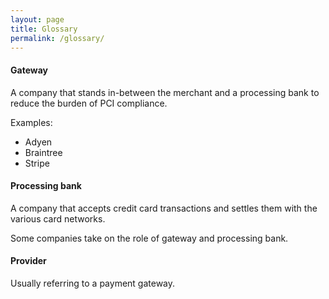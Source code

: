 ```yaml
---
layout: page
title: Glossary
permalink: /glossary/
---
```


#### Gateway 

A company that stands in-between the merchant and a processing bank to reduce the burden of PCI compliance.

Examples:

- Adyen
- Braintree
- Stripe

#### Processing bank

A company that accepts credit card transactions and settles them with the various card networks.

Some companies take on the role of gateway and processing bank.

#### Provider

Usually referring to a payment gateway.
